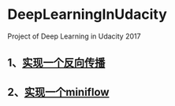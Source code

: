 # DeepLearningInUdacity
Project of Deep Learning in Udacity 2017

## 1、[实现一个反向传播][1]
## 2、[实现一个miniflow][2]



[1]:https://github.com/wbbeyourself/DeepLearningInUdacity/tree/master/BackPropagation
[2]:https://github.com/wbbeyourself/DeepLearningInUdacity/tree/master/miniflow